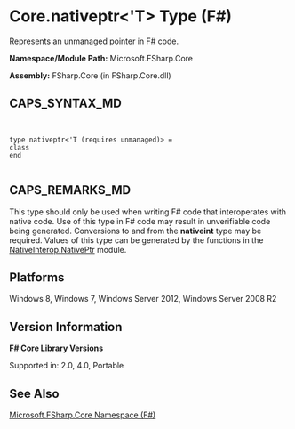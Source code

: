 # Core.nativeptr<'T> Type (F#)

Represents an unmanaged pointer in F# code.

**Namespace/Module Path:** Microsoft.FSharp.Core

**Assembly:** FSharp.Core (in FSharp.Core.dll)


## CAPS_SYNTAX_MD



```


type nativeptr<'T (requires unmanaged)> =
class
end


```



## CAPS_REMARKS_MD
This type should only be used when writing F# code that interoperates with native code. Use of this type in F# code may result in unverifiable code being generated. Conversions to and from the **nativeint** type may be required. Values of this type can be generated by the functions in the [NativeInterop.NativePtr](http://msdn.microsoft.com/en-us/library/8d26f532-a190-4139-9722-c44f920c5e11) module.


## Platforms
Windows 8, Windows 7, Windows Server 2012, Windows Server 2008 R2


## Version Information
**F# Core Library Versions**

Supported in: 2.0, 4.0, Portable




## See Also
[Microsoft.FSharp.Core Namespace &#40;F&#35;&#41;](Microsoft.FSharp.Core+Namespace+%28F%23%29.md)

